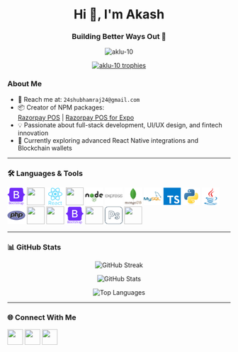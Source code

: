 <h1 align="center">Hi 👋, I'm Akash</h1>
<h3 align="center">Building Better Ways Out 🚀</h3>

<p align="center">
  <img src="https://komarev.com/ghpvc/?username=aklu-10&label=Profile%20Views&color=0e75b6&style=flat" alt="aklu-10" />
</p>

<p align="center">
  <a href="https://github.com/ryo-ma/github-profile-trophy">
    <img src="https://github-profile-trophy.vercel.app/?username=aklu-10&theme=algolia&margin-w=15&margin-h=15" alt="aklu-10 trophies" />
  </a>
</p>

### About Me
- 📧 Reach me at: `24shubhamraj24@gmail.com`  
- 📦 Creator of NPM packages:  
  [Razorpay POS](https://www.npmjs.com/package/ezetap-razorpay-pos?activeTab=readme) | [Razorpay POS for Expo](https://www.npmjs.com/package/ezetap-razorpay-pos-expo?activeTab=readme)  
- 💡 Passionate about full-stack development, UI/UX design, and fintech innovation  
- 🌱 Currently exploring advanced React Native integrations and Blockchain wallets  

---

### 🛠️ Languages & Tools

<p align="left">
  <a href="https://getbootstrap.com" target="_blank"><img src="https://raw.githubusercontent.com/devicons/devicon/master/icons/bootstrap/bootstrap-plain-wordmark.svg" width="40" height="40"/></a>
  <a href="https://docs.ethers.org/v5/" target="_blank"><img src="https://cdn.prod.website-files.com/6433e6f821ae13dd37394322/64393ec631a32b4da0ee030c_ethersjs.png" width="40" height="40" style="object-fit: contain;"/></a>
  <a href="https://reactjs.org/" target="_blank"><img src="https://raw.githubusercontent.com/devicons/devicon/master/icons/react/react-original-wordmark.svg" width="40" height="40"/></a>
  <a href="https://nextjs.org/" target="_blank"><img src="https://cdn.worldvectorlogo.com/logos/nextjs-2.svg" width="40" height="40"/></a>
  <a href="https://nodejs.org" target="_blank"><img src="https://raw.githubusercontent.com/devicons/devicon/master/icons/nodejs/nodejs-original-wordmark.svg" width="40" height="40"/></a>
  <a href="https://expressjs.com" target="_blank"><img src="https://raw.githubusercontent.com/devicons/devicon/master/icons/express/express-original-wordmark.svg" width="40" height="40"/></a>
  <a href="https://www.mongodb.com/" target="_blank"><img src="https://raw.githubusercontent.com/devicons/devicon/master/icons/mongodb/mongodb-original-wordmark.svg" width="40" height="40"/></a>
  <a href="https://www.mysql.com/" target="_blank"><img src="https://raw.githubusercontent.com/devicons/devicon/master/icons/mysql/mysql-original-wordmark.svg" width="40" height="40"/></a>
  <a href="https://www.typescriptlang.org/" target="_blank"><img src="https://raw.githubusercontent.com/devicons/devicon/master/icons/typescript/typescript-original.svg" width="40" height="40"/></a>
  <a href="https://www.python.org" target="_blank"><img src="https://raw.githubusercontent.com/devicons/devicon/master/icons/python/python-original.svg" width="40" height="40"/></a>
  <a href="https://www.java.com" target="_blank"><img src="https://raw.githubusercontent.com/devicons/devicon/master/icons/java/java-original.svg" width="40" height="40"/></a>
  <a href="https://www.php.net" target="_blank"><img src="https://raw.githubusercontent.com/devicons/devicon/master/icons/php/php-original.svg" width="40" height="40"/></a>
  <a href="https://git-scm.com/" target="_blank"><img src="https://www.vectorlogo.zone/logos/git-scm/git-scm-icon.svg" width="40" height="40"/></a>
  <a href="https://tailwindcss.com/" target="_blank"><img src="https://www.vectorlogo.zone/logos/tailwindcss/tailwindcss-icon.svg" width="40" height="40"/></a>
  <a href="https://getbootstrap.com" target="_blank"><img src="https://raw.githubusercontent.com/devicons/devicon/master/icons/bootstrap/bootstrap-plain-wordmark.svg" width="40" height="40"/></a>
  <a href="https://www.adobe.com/in/products/illustrator.html" target="_blank"><img src="https://www.vectorlogo.zone/logos/adobe_illustrator/adobe_illustrator-icon.svg" width="40" height="40"/></a>
  <a href="https://www.photoshop.com/en" target="_blank"><img src="https://raw.githubusercontent.com/devicons/devicon/master/icons/photoshop/photoshop-line.svg" width="40" height="40"/></a>
  <a href="https://postman.com" target="_blank"><img src="https://www.vectorlogo.zone/logos/getpostman/getpostman-icon.svg" width="40" height="40"/></a>
</p>

---

### 📊 GitHub Stats
<p align="center">
  <img src="https://github-readme-streak-stats.herokuapp.com/?user=aklu-10&theme=tokyonight" alt="GitHub Streak"/>
</p>

<p align="center">
  <img src="https://github-readme-stats.vercel.app/api?username=aklu-10&show_icons=true&theme=tokyonight" alt="GitHub Stats"/>
</p>

<p align="center">
  <img src="https://github-readme-stats.vercel.app/api/top-langs/?username=aklu-10&layout=compact&theme=tokyonight" alt="Top Languages"/>
</p>

---

### 🌐 Connect With Me
<p align="left">
  <a href="mailto:24shubhamraj24@gmail.com"><img src="https://img.icons8.com/fluent/48/000000/gmail.png" width="35" height="35"/></a>
  <a href="https://www.linkedin.com/in/akash" target="_blank"><img src="https://img.icons8.com/color/48/000000/linkedin.png" width="35" height="35"/></a>
  <a href="https://twitter.com/" target="_blank"><img src="https://img.icons8.com/color/48/000000/twitter--v1.png" width="35" height="35"/></a>
</p>
